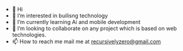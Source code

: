 - 👋 Hi
- 👀 I’m interested in builisng technology
- 🌱 I’m currently learning Ai and mobile development
- 💞️ I’m looking to collaborate on any project which is based on web technologies.
- 📫 How to reach me mail me at recursivelyzero@gmail.com

<!---
recursivezero/recursivezero is a ✨ special ✨ repository because its `README.md` (this file) appears on your GitHub profile.
You can click the Preview link to take a look at your changes.
--->
